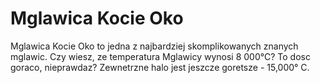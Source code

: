 # Mglawica Kocie Oko

Mglawica Kocie Oko to jedna z najbardziej skomplikowanych znanych mglawic. Czy
wiesz, ze temperatura Mglawicy wynosi 8 000°C? To dosc goraco, nieprawdaz?
Zewnetrzne halo jest jeszcze goretsze - 15,000° C.
